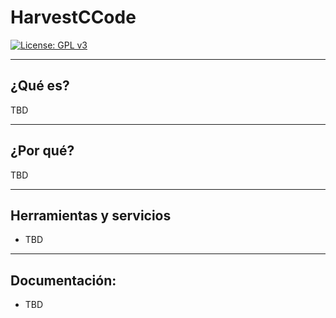 # HarvestCCode

[![License: GPL v3](https://img.shields.io/badge/License-GPL%20v3-blue.svg)](https://www.gnu.org/licenses/gpl-3.0)

---

## ¿Qué es?

TBD

---

## ¿Por qué?

TBD

---

## Herramientas y servicios

- TBD

---

## Documentación:

- TBD
